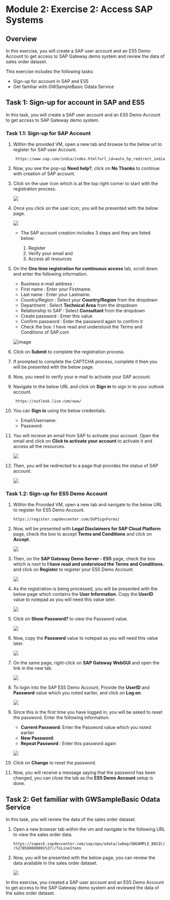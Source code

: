 # Module 2: Exercise 2: Access SAP Systems

## Overview

In this exercise, you will create a SAP user account and an ES5 Demo Account to get access to SAP Gateway demo system and review the data of sales order dataset.

This exercise includes the following tasks:

* Sign-up for account in SAP and ES5
* Get familiar with GWSampleBasic Odata Service

## Task 1: Sign-up for account in SAP and ES5

In this task, you will create a SAP user account and an ES5 Demo Account to get access to SAP Gateway demo system.

### Task 1.1: Sign-up for SAP Account

1. Within the provided VM, open a new tab and browse to the below url to register for SAP user Account.

   ```
    https://www.sap.com/india/index.html?url_id=auto_hp_redirect_india
   ```
   
1. Now, you see the pop-up **Need help?**, click on **No Thanks** to continue with creation of SAP account.
 
1. Click on the user icon which is at the top right corner to start with the registration process. 

   ![](https://github.com/CloudLabsAI-Azure/AIW-SAP-on-Azure/blob/main/media/M2-Ex2-sapaccount-1.png?raw=true)
   
1. Once you click on the user icon, you will be presented with the below page.

   ![](https://github.com/CloudLabsAI-Azure/AIW-SAP-on-Azure/blob/main/media/M2-Ex2-sapaccountoverview.png?raw=true)
   
   - The SAP account creation includes 3 steps and they are listed below:

      1. Register
      2. Verify your email and
      3. Access all resources

1. On the **One time registration for continuous access** tab, scroll down and enter the following information.
 
    - Business e-mail address : <inject key="AzureAdUserEmail"></inject>
    - First name : Enter your Firstname. 
    - Last name : Enter your Lastname. 
    - Country/Region : Select your **Country/Region** from the dropdown
    - Department : Select **Technical Area** from the dropdown
    - Relationship to SAP : Select **Consultant** from the dropdown
    - Create password : Enter this value <inject key="AzureAdUserPassword"></inject>
    - Confirm password : Enter the password again to confirm it
    - Check the box: I have read and understood the Terms and Conditions of SAP.com

   ![image](https://github.com/CloudLabsAI-Azure/AIW-SAP-on-Azure/blob/main/media/M2-Ex2-sapaccount-2.png?raw=true)

1. Click on **Submit** to complete the registration process.

1. If prompted to complete the CAPTCHA process, complete it then you will be presented with the below page.

1. Now, you need to verify your e-mail to activate your SAP account.
 
1. Navigate to the below URL and click on **Sign in** to sign in to your outlook account.

   ```
    https://outlook.live.com/owa/
   ```
    
1. You can **Sign in** using the below credentials.

   * Email/Username: <inject key="AzureAdUserEmail"></inject>
   * Password: <inject key="AzureAdUserPassword"></inject>

1. You will recieve an email from SAP to activate your account. Open the email and click on **Click to activate your account** to activate it and access all the resources.

   ![](https://github.com/CloudLabsAI-Azure/AIW-SAP-on-Azure/blob/main/media/M2-Ex2-sapaccount-3.png?raw=true)

1. Then, you will be redirected to a page that provides the status of SAP account.

   ![](https://github.com/CloudLabsAI-Azure/AIW-SAP-on-Azure/blob/main/media/M2-Ex2-sapaccount-4.png?raw=true)

### Task 1.2: Sign-up for ES5 Demo Account

1. Within the Provided VM, open a new tab and navigate to the below URL to register for ES5 Demo Account. 

   ```
   https://register.sapdevcenter.com/SUPSignForms/
   ```
   
1. Now, will be presented with **Legal Disclaimers for SAP Cloud Platform** page, check the box to accept **Terms and Conditions** and click on **Accept**.

   ![](https://github.com/CloudLabsAI-Azure/AIW-SAP-on-Azure/blob/main/media/M2-Ex2-sapaccount-5.png?raw=true)

1. Then, on the **SAP Gateway Demo Server - ES5** page, check the box which is next to **I have read and understood the Terms and Conditions.** and click on **Register** to register your ES5 Demo Account.

   ![](https://github.com/CloudLabsAI-Azure/AIW-SAP-on-Azure/blob/main/media/M2-Ex2-sapaccount-6.png?raw=true)

1. As the registration is being processed, you will be presented with the below page which contains the **User Information**. Copy the **UserID** value to notepad as you will need this value later.

   ![](https://github.com/CloudLabsAI-Azure/AIW-SAP-on-Azure/blob/main/media/M2-Ex2-sapaccountuserid.png?raw=true)
 
1. Click on **Show Password?** to view the Password value.

   ![](https://github.com/CloudLabsAI-Azure/AIW-SAP-on-Azure/blob/main/media/M2-Ex2-sapaccountuserpswrd.png?raw=true)
   
1. Now, copy the **Password** value to notepad as you will need this value later.

   ![](https://github.com/CloudLabsAI-Azure/AIW-SAP-on-Azure/blob/main/media/M2-Ex2-sapaccount-7.png?raw=true)

1. On the same page, right-click on **SAP Gateway WebGUI** and open the link in the new tab. 

   ![](https://github.com/CloudLabsAI-Azure/AIW-SAP-on-Azure/blob/main/media/M2-Ex2-sapaccount-8.png?raw=true)

1. To login into the SAP ES5 Demo Account, Provide the **UserID** and **Password** value which you noted earlier, and click on **Log on**.

   ![](https://github.com/CloudLabsAI-Azure/AIW-SAP-on-Azure/blob/main/media/M2-Ex2-sapaccount-9.png?raw=true)

1. Since this is the first time you have logged in, you will be asked to reset the password. Enter the following information:

   - **Current Password**: Enter the Password value which you noted earlier 
   - **New Password**: <inject key="AzureAdUserPassword"></inject>
   - **Repeat Password** : Enter this password again <inject key="AzureAdUserPassword"></inject>

   ![](https://github.com/CloudLabsAI-Azure/AIW-SAP-on-Azure/blob/main/media/M2-Ex2-sapaccount-10.png?raw=true)
 
1. Click on **Change** to reset the password.

1. Now, you will receive a message saying that the password has been changed, you can close the tab as the **ES5 Demo Account** setup is done.

## Task 2: Get familiar with GWSampleBasic Odata Service

In this task, you will review the data of the sales order dataset.

1. Open a new browser tab within the vm and navigate to the following URL to view the sales order data.

    ```
    https://sapes5.sapdevcenter.com/sap/opu/odata/iwbep/GWSAMPLE_BASIC/SalesOrderSet?(%270500000001%27)/ToLineItems
    ```
    
1. Now, you will be presented with the below page, you can review the data available in the sales order dataset.

   ![](https://github.com/CloudLabsAI-Azure/AIW-SAP-on-Azure/blob/main/media/M2-Ex2-salesorderdata.png?raw=true)
   
In this exercise, you created a SAP user account and an ES5 Demo Account to get access to the SAP Gateway demo system and reviewed the data of the sales order dataset.


